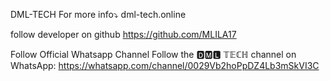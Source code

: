 DML-TECH
For more info⤵
dml-tech.online


follow developer on github
https://github.com/MLILA17


Follow Official Whatsapp Channel 
Follow the 🅳🅼🅻 𝕋𝔼ℂℍ channel on WhatsApp: https://whatsapp.com/channel/0029Vb2hoPpDZ4Lb3mSkVI3C
